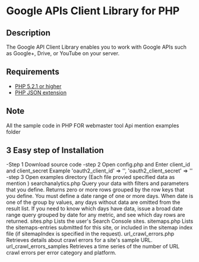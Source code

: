 # Google APIs Client Library for PHP #

## Description ##
The Google API Client Library enables you to work with Google APIs such as Google+, Drive, or YouTube on your server.

## Requirements ##
* [PHP 5.2.1 or higher](http://www.php.net/)
* [PHP JSON extension](http://php.net/manual/en/book.json.php)

## Note ##
All the sample code in PHP FOR webmaster tool Api mention examples folder

## 3 Easy step of Installation ##
-Step 1
  Download source code
-step 2
  Open config.php and Enter client_id and client_secret 
  Example
      'oauth2_client_id' => '<Enter Client ID>',
      'oauth2_client_secret' => '<Enter Client Secret>'
-step 3
  Open examples directory (Each file provied specified data as mention )
     searchanalytics.php
          Query your data with filters and parameters that you define. Returns zero or more rows grouped by the row keys that you define. You must define a date range of one or more days. When date is one of the group by values, any days without data are omitted from the result list. If you need to know which days have data, issue a broad date range query grouped by date for any metric, and see which day rows are returned.
     sites.php
          Lists the user's Search Console sites.
     sitemaps.php 
          Lists the sitemaps-entries submitted for this site, or included in the sitemap index file (if sitemapIndex is specified in the request).
     url_crawl_errors.php 
          Retrieves details about crawl errors for a site's sample URL.
     url_crawl_errors_samples
          Retrieves a time series of the number of URL crawl errors per error category and platform.
		